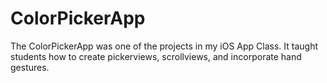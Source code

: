 # ColorPickerApp

The ColorPickerApp was one of the projects in my iOS App Class. It taught students how to create pickerviews, scrollviews, and incorporate hand gestures.
